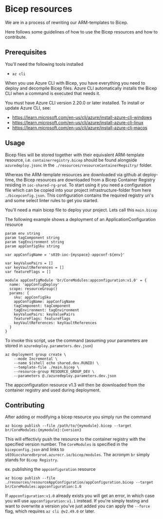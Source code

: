 # Bicep resources
We are in a process of rewriting our ARM-templates to Bicep.

Here follows some guidelines of how to use the Bicep resources and how to contribute.

## Prerequisites
You'll need the following tools installed

* `az cli`

When you use Azure CLI with Bicep, you have everything you need to deploy and decompile Bicep files. Azure CLI automatically installs the Bicep CLI when a command is executed that needs it.

You must have Azure CLI version 2.20.0 or later installed. To install or update Azure CLI, see:

* https://learn.microsoft.com/en-us/cli/azure/install-azure-cli-windows
* https://learn.microsoft.com/en-us/cli/azure/install-azure-cli-linux
* https://learn.microsoft.com/en-us/cli/azure/install-azure-cli-macos

## Usage
Bicep files will  be stored together with their equivalent ARM-template resource, i.e. `containerregistry.bicep` should be found alongside `azuredeploy.jsonc` in the `./resources/resourceContainerRegsitry/` folder.

Whereas the ARM-template resources are downloaded via github at deploy-time, the Bicep resources are downloaded from a Bicep Container Registry residing in `ioc-shared-rg-prod`.
To start using it you need a configuration file which can be copied into your project infrastructure-folder from here `./bicepconfig.json`.
This configuration contains the required registry uri's and some select linter rules to get you started.

You'll need a main bicep file to deploy your project. Lets call this `main.bicep`

The following example shows a deployment of an ApplicationConfiguration resource
```
param env string
param tagComponent string
param tagEnvironment string
param appConfigSku string

var appConfigName = 's039-ioc-{myspace}-appconf-${env}'

var keyValuePairs = []
var keyVaultReferences = []
var featureFlags = []

module appConfigModule 'br/CoreModules:appconfiguration:v1.0' = {
  name: 'appConfigDeploy'
  scope: resourceGroup()
  params: {
    sku: appConfigSku
    appConfigName: appConfigName
    tagComponent: tagComponent
    tagEnvironment: tagEnvironment
    keyValuePairs: keyValuePairs
    featureFlags: featureFlags
    keyVaultReferences: keyVaultReferences
  }
}
```

To invoke this script, use the command (assuming your parameters are stored in `azuredeploy.parameters.dev.json`)
```
az deployment group create \
    --mode Incremental \
    --name $(shell echo shared.dev.RUNID) \
    --template-file ./main.bicep \
    --resource-group RESOURCE_GROUP_DEV \
    --parameters @./azuredeploy.parameters.dev.json
```
The appconfiguration resource v1.3 will then be downloaded from the container registry and used during deployment.

## Contributing
After adding or modifying a bicep resource you simply run the command

`az bicep publish --file /path/to/{mymodule}.bicep --target br/CoreModules:{mymodule}:{version}`

This will effectivly push the resource to the container registry with the specified version number. The `CoreModules` is specified in the `bicepconfig.json` and links to `s039iocsharedbrprod.azurecr.io/bicep/modules`. The acronym `br` simply stands for `Bicep Registry`.

ex. publishing the `appconfiguration` resource

`az bicep publish --file ./resources/resourceAppConfiguration/appConfiguration.bicep --target br/CoreModules:appconfiguration:1.0`

If `appconfiguration:v1.0` already exists you will get an error, in which case you will use `appconfiguration:v1.1` instead.
If you're simply testing and want to overwrite a version you've just added you can apply the `--force` flag, which requires `az cli @v2.49.0` or later.

